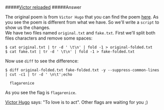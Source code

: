 #####[Victor reloaded](http://ringzer0team.com/challenges/71)
#####Answer

The original poem is from `Victor Hugo` that you can find the poem [here](http://poesie.webnet.fr/lesgrandsclassiques/poemes/victor_hugo/viens_une_flute_invisible.html). As you see the poem is different from what we have. So we'll write a `script` to show us the changes.  
We have two files named `original.txt` and `fake.txt`. First we'll split both files characters and remove some spaces:  
```
$ cat original.txt | tr -d ' \t\n' | fold -1 > original-folded.txt
$ cat fake.txt | tr -d ' \t\n' | fold -1 > fake-folded.txt
```
Now use `diff` to see the difference:  
```
$ diff original-folded.txt fake-folded.txt -y --suppress-common-lines | cut -c1 | tr -d ' \n\t';echo

  flagarenice
```
As you see the flag is `flagarenice`.

[Victor Hugo](http://en.wikipedia.org/wiki/Victor_Hugo) says: "To love is to act". Other flags are waiting for you ;)
